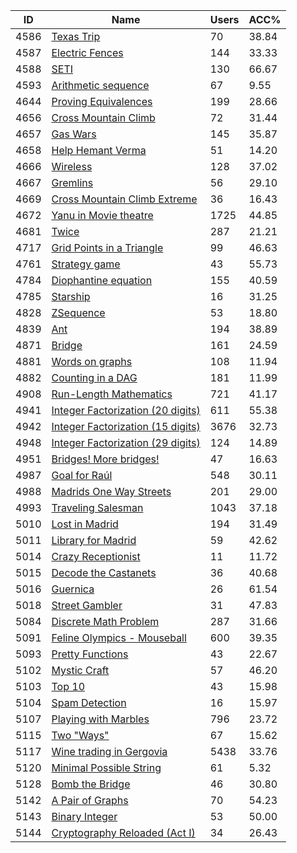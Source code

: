 | ID | Name | Users | ACC% |
|---|---|---|---|
| 4586 | [Texas Trip](https://www.spoj.com/problems/WLOO0707) | 70 | 38.84 |
| 4587 | [Electric Fences](https://www.spoj.com/problems/FENCE3) | 144 | 33.33 |
| 4588 | [SETI](https://www.spoj.com/problems/NWERC04H) | 130 | 66.67 |
| 4593 | [Arithmetic sequence](https://www.spoj.com/problems/ARITHSEQ) | 67 | 9.55 |
| 4644 | [Proving Equivalences](https://www.spoj.com/problems/PMATRIX) | 199 | 28.66 |
| 4656 | [Cross Mountain Climb](https://www.spoj.com/problems/CCROSS) | 72 | 31.44 |
| 4657 | [Gas Wars](https://www.spoj.com/problems/GASWARS) | 145 | 35.87 |
| 4658 | [Help Hemant Verma](https://www.spoj.com/problems/HHEMANT) | 51 | 14.20 |
| 4666 | [Wireless](https://www.spoj.com/problems/WIRELESS) | 128 | 37.02 |
| 4667 | [Gremlins](https://www.spoj.com/problems/GREMLINS) | 56 | 29.10 |
| 4669 | [Cross Mountain Climb Extreme](https://www.spoj.com/problems/CCROSSX) | 36 | 16.43 |
| 4672 | [Yanu in Movie theatre](https://www.spoj.com/problems/FUNPROB) | 1725 | 44.85 |
| 4681 | [Twice](https://www.spoj.com/problems/TWICE) | 287 | 21.21 |
| 4717 | [Grid Points in a Triangle](https://www.spoj.com/problems/GPINTRI) | 99 | 46.63 |
| 4761 | [Strategy game](https://www.spoj.com/problems/HS09GAME) | 43 | 55.73 |
| 4784 | [Diophantine equation](https://www.spoj.com/problems/HS09EQ) | 155 | 40.59 |
| 4785 | [Starship](https://www.spoj.com/problems/HS09SHIP) | 16 | 31.25 |
| 4828 | [ZSequence](https://www.spoj.com/problems/ZSEQ) | 53 | 18.80 |
| 4839 | [Ant](https://www.spoj.com/problems/PA06ANT) | 194 | 38.89 |
| 4871 | [Bridge](https://www.spoj.com/problems/BRI) | 161 | 24.59 |
| 4881 | [Words on graphs](https://www.spoj.com/problems/AMBIG) | 108 | 11.94 |
| 4882 | [Counting in a DAG](https://www.spoj.com/problems/DAGCNT2) | 181 | 11.99 |
| 4908 | [Run-Length Mathematics](https://www.spoj.com/problems/RLM) | 721 | 41.17 |
| 4941 | [Integer Factorization (20 digits)](https://www.spoj.com/problems/FACT1) | 611 | 55.38 |
| 4942 | [Integer Factorization (15 digits)](https://www.spoj.com/problems/FACT0) | 3676 | 32.73 |
| 4948 | [Integer Factorization (29 digits)](https://www.spoj.com/problems/FACT2) | 124 | 14.89 |
| 4951 | [Bridges! More bridges!](https://www.spoj.com/problems/BRII) | 47 | 16.63 |
| 4987 | [Goal for Raúl](https://www.spoj.com/problems/GOALFR) | 548 | 30.11 |
| 4988 | [Madrids One Way Streets](https://www.spoj.com/problems/MOWS) | 201 | 29.00 |
| 4993 | [Traveling Salesman](https://www.spoj.com/problems/FAKETSP) | 1043 | 37.18 |
| 5010 | [Lost in Madrid](https://www.spoj.com/problems/LIM) | 194 | 31.49 |
| 5011 | [Library for Madrid](https://www.spoj.com/problems/LFM) | 59 | 42.62 |
| 5014 | [Crazy Receptionist](https://www.spoj.com/problems/CRAZYR) | 11 | 11.72 |
| 5015 | [Decode the Castanets](https://www.spoj.com/problems/CASTANET) | 36 | 40.68 |
| 5016 | [Guernica](https://www.spoj.com/problems/GUERNICA) | 26 | 61.54 |
| 5018 | [Street Gambler](https://www.spoj.com/problems/STRGAMB) | 31 | 47.83 |
| 5084 | [Discrete Math Problem](https://www.spoj.com/problems/GCD3) | 287 | 31.66 |
| 5091 | [Feline Olympics - Mouseball](https://www.spoj.com/problems/MBALL) | 600 | 39.35 |
| 5093 | [Pretty Functions](https://www.spoj.com/problems/PRETTY) | 43 | 22.67 |
| 5102 | [Mystic  Craft](https://www.spoj.com/problems/MYSTIC) | 57 | 46.20 |
| 5103 | [Top 10](https://www.spoj.com/problems/TOP10) | 43 | 15.98 |
| 5104 | [Spam Detection](https://www.spoj.com/problems/SPAMD) | 16 | 15.97 |
| 5107 | [Playing with Marbles](https://www.spoj.com/problems/TUTMRBL) | 796 | 23.72 |
| 5115 | [Two "Ways"](https://www.spoj.com/problems/SPHIWAY) | 67 | 15.62 |
| 5117 | [Wine trading in Gergovia](https://www.spoj.com/problems/GERGOVIA) | 5438 | 33.76 |
| 5120 | [Minimal Possible String](https://www.spoj.com/problems/MINSEQ) | 61 | 5.32 |
| 5128 | [Bomb the Bridge](https://www.spoj.com/problems/BOMB) | 46 | 30.80 |
| 5142 | [A Pair of Graphs](https://www.spoj.com/problems/PAIRGRPH) | 70 | 54.23 |
| 5143 | [Binary Integer](https://www.spoj.com/problems/BNYINT) | 53 | 50.00 |
| 5144 | [Cryptography Reloaded (Act I)](https://www.spoj.com/problems/CRYPTO6) | 34 | 26.43 |
